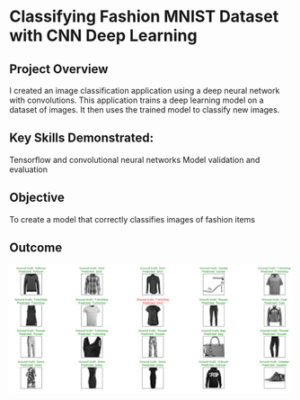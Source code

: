 # Classifying Fashion MNIST Dataset with CNN Deep Learning

## Project Overview
I created an image classification application using a deep neural network with convolutions. This application trains a deep learning model on a dataset of images. It then uses the trained model to classify new images.

## Key Skills Demonstrated:
Tensorflow and convolutional neural networks
Model validation and evaluation

## Objective
To create a model that correctly classifies images of fashion items

## Outcome
![](Output.png)
